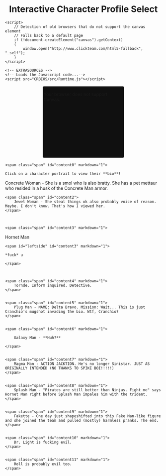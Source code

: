 <html lang="en">

<head>
<meta http-equiv="Content-Type" content="text/html; charset=UTF-8"/>
<meta name="viewport" content="width=device-width, initial-scale=1" />
<style type="text/css">
html {height: 100%;}
body {
	background-repeat: no-repeat;
	background-attachment: fixed;
	height: 100%;
	min-height: 100%;
	margin: 0;
}

}
#bloctxt {
	border-right-width: 5px;
	border-right-style: solid;
	border-right-color: #962300;
	padding-right: 10px;
	position: absolute;
	top:5%;
	right: 75%;
	width: 600px;
	margin-right: 260px
}
#wrapper {
	padding: 2px;
	margin: 0 auto;
}
#border {
	background-color: #101010;
	border: 1px solid #606060;
	-webkit-border-radius: 1px;
	-moz-border-radius: 4px;
	border-radius: 4px;
	margin: 0 auto;
	padding: 2px;
	width:256px;
	height:224px;
}

#canvas {
	width:256px; 
	height:224px;
}

#MMFCanvas {
	-webkit-box-shadow:  0px 0px 4px 4px rgba(0, 0, 0, 0.25); 
    box-shadow:  0px 0px 4px 4px rgba(0, 0, 0, 0.25);
}

.container {
    width: 90%;
    margin: auto;
}

#profilename {
    width: 100%;
    font-size: 28px;
    text-align: center;
    padding-bottom: 8px;
}

#leftside {
  border-radius: 12px;
  background: #202020;
  width: 48%;
  height: 100%;
  word-wrap: break-word;
  min-height: 160px;
  float: left;
  padding-top: 8px;
  padding-left: 8px;
  padding-bottom: 8px;
  color: white;
}
#rightside {
  border-radius: 12px;
  background: #202020;
  width: 48%;
  height: 100%;
  word-wrap: break-word;
  min-height: 160px;
  float: right;
  padding-left: 8px;
  padding-bottom: 8px;
  color: white;
}


</style>


<div align="center">
<h1>Interactive Character Profile Select</h1>
</div>

	<script>
	   	// Detection of old browsers that do not support the canvas element
		// Falls back to a default page
	    if (!document.createElement("canvas").getContext)
	    {
			window.open("http://www.clickteam.com/html5-fallback", "_self");
		}
	</script>
	
  	<!-- EXTRASOURCES -->
	<!-- Loads the Javascript code...-->
  	<script src="CRBIOS/src/Runtime.js"></script>

</head>

<!-- This is where we create the Canvas element that will contain the application...-->
<body>
    <div id="wrapper">
	    <div id="border">
		    <div id="canvas">
			    <canvas id="MMFCanvas" width="256" height="224">
				    <p>Your browser does not support Canvas.</p>
			    </canvas>   
		    </div>
	    </div>
    </div>  
    <script>
        // RUNTIMESTART
        // This is where the HTML5 runtime is actually started
	    window.addEventListener("load", windowLoaded, false);
	    function windowLoaded()
	    {
		    // Calls the runtime
		    // First parameter : name of the canvas element
		    // Second parameter : path to the cch file. Images and sounds must lay beside this file
		    new Runtime("MMFCanvas", "CRBIOS/assets/CRBIOS.cch");
	    }
        // RUNTIMESTARTEND
    </script>
   </body>
</html>

<script src="assets/js/scrollpage.js"></script>
<p></p><p></p>
<body>
<span class="col-md-3">

	
	
	<span class="span" id="content0" markdown="1">
	
	Click on a character portrait to view their **bio**!
	
</span>
	
	
	
<span class="span" id="content1" markdown="1">
        Concrete Woman - She is a smol who is also bratty. She has a pet mettaur who resided in a husk of the Concrete Man armor.
</span>
		
		
		
    <span class="span" id="content2">
        Jewel Woman - She steal things ok also probably voice of reason. Maybe. I don't know. That's how I viewed her.
    </span>
	
	
	
    <span class="span" id="content3" markdown="1">

<span id="profilename">Hornet Man</span>

    <span id="leftside" id="content3" markdown="1">
    
    *fuck* u
    
    </span>
	
	
	
    <span class="span" id="content4" markdown="1">
        Tornde. Inform inquired. Detective.
    </span>
	
	
    <span class="span" id="content5" markdown="1">
        Plug Man - NAME: Delta Bravo. Mission: Wait... This is just Cranchio's mugshot invading the bio. Wtf, Cranchio?
    </span>
	
	
    <span class="span" id="content6" markdown="1">
	
		Galaxy Man - **Huh?**
		
    </span>
	
	
    <span class="span" id="content7" markdown="1">
        Magma Man - ACTION JACKTION. He's no longer Sinistar. JUST AS ORIGINALLY INTENDED (NO THANKS TO SPIKE BOI!!!!!)
    </span>
	
	
    <span class="span" id="content8" markdown="1">
        Splash Man - "Pirates are still better than Ninjas. Fight me" says Hornet Man right before Splash Man impales him with the trident.
    </span>
	
	
    <span class="span" id="content9" markdown="1">
        Fakette - One day just shapeshifted into this Fake Man-like figure and she joined the team and pulled (mostly) harmless pranks. The end.
    </span>
	
	
    <span class="span" id="content10" markdown="1">
        Dr. Light is fucking evil.
    </span>
	
	
    <span class="span" id="content11" markdown="1">
        Roll is probably evil too.
    </span>
	

</span>
</body>